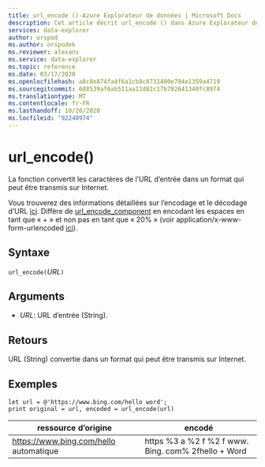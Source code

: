 ```yaml
---
title: url_encode ()-Azure Explorateur de données | Microsoft Docs
description: Cet article décrit url_encode () dans Azure Explorateur de données.
services: data-explorer
author: orspod
ms.author: orspodek
ms.reviewer: alexans
ms.service: data-explorer
ms.topic: reference
ms.date: 03/17/2020
ms.openlocfilehash: a8c8e874fa4f6a1cb8c8731400e794e1359a4719
ms.sourcegitcommit: 608539af6ab511aa11d82c17b782641340fc8974
ms.translationtype: MT
ms.contentlocale: fr-FR
ms.lasthandoff: 10/20/2020
ms.locfileid: "92240974"
---
```

# <a name="url_encode"></a>url_encode()

La fonction convertit les caractères de l’URL d’entrée dans un format qui peut être transmis sur Internet. 

Vous trouverez des informations détaillées sur l’encodage et le décodage d’URL [ici](https://en.wikipedia.org/wiki/Percent-encoding).
Diffère de [url_encode_component](./urlencodecomponentfunction.md) en encodant les espaces en tant que « + » et non pas en tant que « 20% » (voir application/x-www-form-urlencoded [ici](https://en.wikipedia.org/wiki/Percent-encoding)).

## <a name="syntax"></a>Syntaxe

`url_encode(`*URL*`)`

## <a name="arguments"></a>Arguments

* *URL*: URL d’entrée (String).  

## <a name="returns"></a>Retours

URL (String) convertie dans un format qui peut être transmis sur Internet.

## <a name="examples"></a>Exemples

```kusto
let url = @'https://www.bing.com/hello word';
print original = url, encoded = url_encode(url)
```

|ressource d’origine|encodé|
|---|---|
|https://www.bing.com/hello automatique|https %3 a %2 f %2 f www. Bing. com% 2fhello + Word|


 